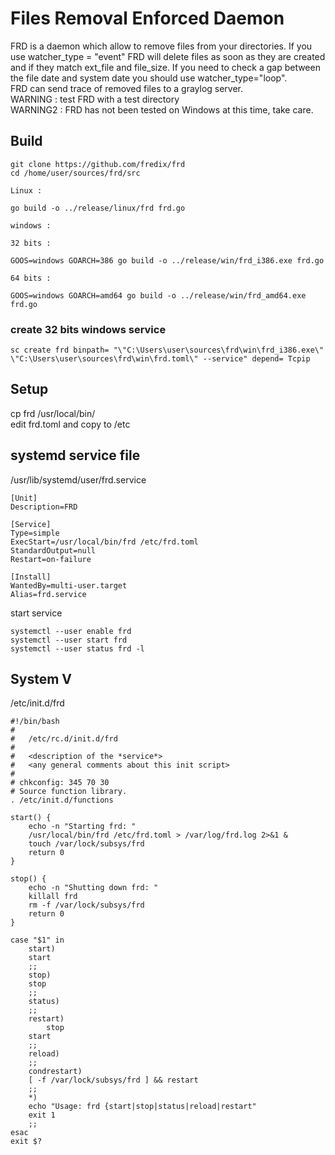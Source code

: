 # Files Removal Enforced Daemon

FRD is a daemon which allow to remove files from your directories. If you use watcher_type = "event" FRD will delete files as soon as they are created and if they match ext_file and file_size. If you need to check a gap between the file date and system date you should use watcher_type="loop".  
FRD can send trace of removed files to a graylog server.  
WARNING : test FRD with a test directory  
WARNING2 : FRD has not been tested on Windows at this time, take care.


## Build

	git clone https://github.com/fredix/frd
	cd /home/user/sources/frd/src
	
	Linux :

	go build -o ../release/linux/frd frd.go

	windows :

	32 bits :

	GOOS=windows GOARCH=386 go build -o ../release/win/frd_i386.exe frd.go

	64 bits :

	GOOS=windows GOARCH=amd64 go build -o ../release/win/frd_amd64.exe frd.go

### create 32 bits windows service

	sc create frd binpath= "\"C:\Users\user\sources\frd\win\frd_i386.exe\" \"C:\Users\user\sources\frd\win\frd.toml\" --service" depend= Tcpip


## Setup

cp frd /usr/local/bin/  
edit frd.toml and copy to /etc


## systemd service file

/usr/lib/systemd/user/frd.service

	[Unit]
	Description=FRD
	
	[Service]
	Type=simple
	ExecStart=/usr/local/bin/frd /etc/frd.toml
	StandardOutput=null
	Restart=on-failure
	
	[Install]
	WantedBy=multi-user.target
	Alias=frd.service

start service

	systemctl --user enable frd
	systemctl --user start frd 
	systemctl --user status frd -l 

## System V

/etc/init.d/frd 

	#!/bin/bash
	#
	#	/etc/rc.d/init.d/frd
	#
	#	<description of the *service*>
	#	<any general comments about this init script>
	#
	# chkconfig: 345 70 30
	# Source function library.
	. /etc/init.d/functions

	start() {
		echo -n "Starting frd: "
		/usr/local/bin/frd /etc/frd.toml > /var/log/frd.log 2>&1 &
		touch /var/lock/subsys/frd
		return 0
	}	

	stop() {
		echo -n "Shutting down frd: "
		killall frd
		rm -f /var/lock/subsys/frd
		return 0
	}

	case "$1" in
	    start)
		start
		;;
	    stop)
		stop
		;;
	    status)
		;;
	    restart)
	    	stop
		start
		;;
	    reload)
		;;
	    condrestart)
		[ -f /var/lock/subsys/frd ] && restart
		;;
	    *)
		echo "Usage: frd {start|stop|status|reload|restart"
		exit 1
		;;
	esac
	exit $?

